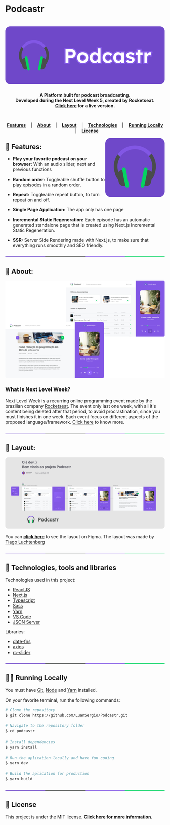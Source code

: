 # Podcastr

<h1 align="center">
  <a href="https://podcastr-deploy.vercel.app/">	
    <img alt="Podcastr" title="Podcastr" src="/docs/logo.png" />
  </a>
</h1>

<p align="center">
  <strong >
    A Platform built for podcast broadcasting. <br>
    Developed during the Next Level Week 5, created by Rocketseat. <br>
    <a href="https://podcastr-deploy.vercel.app/">Click here</a> for a live version.
  </strong>  
</p>
<br>

<p align="center">
  <a href="#star2-Features"><strong>Features</strong></a> &nbsp;&nbsp;&nbsp;|&nbsp;&nbsp;&nbsp;
  <a href="#speech_balloon-About"><strong>About</strong></a> &nbsp;&nbsp;&nbsp;|&nbsp;&nbsp;&nbsp;
  <a href="#art-Layout"><strong>Layout</strong></a> &nbsp;&nbsp;&nbsp;|&nbsp;&nbsp;&nbsp;
  <a href="#robot-Technologies-and-Tools"><strong>Technologies</strong></a> &nbsp;&nbsp;&nbsp;|&nbsp;&nbsp;&nbsp;
  <a href="#man_technologist-Running-Locally"><strong>Running Locally</strong></a> &nbsp;&nbsp;&nbsp;|&nbsp;&nbsp;&nbsp;
  <a href="#memo-License"><strong>License</strong></a>
</p>

<a href="https://podcastr-deploy.vercel.app/">	
  <img src="/docs/icon.png" align="right" />
</a>

## :star2: Features:

- <strong>Play your favorite podcast on your browser:</strong> With an audio slider, next and previous functions

- <strong>Random order:</strong> Toggleable shuffle button to play episodes in a random order.

- <strong>Repeat:</strong> Toggleable repeat button, to turn repeat on and off.

- <strong>Single Page Application:</strong> The app only has one page

- <strong>Incremental Static Regeneration:</strong> Each episode has an automatic generated standalone page that is created using Next.js Incremental Static Regeneration.

- <strong>SSR:</strong> Server Side Rendering made with Next.js, to make sure that everything runs smoothly and SEO friendly.

<div align="center">
  <img src="/docs/division.png" />
</div>

## :speech_balloon: About:

<a href="https://podcastr-deploy.vercel.app/">	
  <img src="/docs/layout-preview.png" />
</a>

### What is Next Level Week?

Next Level Week is a recurring online programming event made by the brazilian company [Rocketseat](https://github.com/Rocketseat). The event only last one week, with all it's content being deleted after that period, to avoid procrastination, since you must finishes it in one week. Each event focus on different aspects of the proposed language/framework. [Click here](https://nextlevelweek.com/) to know more.

<div align="center">
  <img  src="/docs/division.png" />
</div>

## :art: Layout:

<a href="https://www.figma.com/file/5KchzYko8NeeV0suqrSi6x/Podcastr-(Copy)?node-id=160%3A2761">	
  <img src="/docs/layout-figma.png" />
</a>

You can **[click here](<https://www.figma.com/file/5KchzYko8NeeV0suqrSi6x/Podcastr-(Copy)?node-id=160%3A2761>)** to see the layout on Figma. The layout was made by [Tiago Luchtenberg](https://www.instagram.com/tiagoluchtenberg/?hl=pt-br)

<div align="center">
  <img  src="/docs/division.png" />
</div>

## :robot: Technologies, tools and libraries

<p>Technologies used in this project:</p>

- [ReactJS](https://reactjs.org/)
- [Next.js](https://nextjs.org/)
- [Typescript](https://www.typescriptlang.org/)
- [Sass](https://sass-lang.com/)
- [Yarn](https://yarnpkg.com/)
- [VS Code](https://code.visualstudio.com/)
- [JSON Server](https://github.com/typicode/json-server)

<p>Libraries:</p>

- [date-fns](https://date-fns.org/)
- [axios](https://axios-http.com/)
- [rc-slider](https://github.com/schrodinger/rc-slider)

<div align="center">
  <img  src="/docs/division.png" />
</div>

## :man_technologist: Running Locally

<p>You must have <a href="https://git-scm.com/book/en/v2/Getting-Started-Installing-Git">Git</a>, <a href="https://nodejs.org/en/">Node</a> and <a href="https://yarnpkg.com/">Yarn</a> installed.

On your favorite terminal, run the following commands:

```bash
# Clone the repository
$ git clone https://github.com/LuanSergio/Podcastr.git

# Navigate to the repository folder
$ cd podcastr

# Install dependencies
$ yarn install

# Run the aplication locally and have fun coding
$ yarn dev

# Build the aplication for production
$ yarn build
```

<div align="center">
  <img  src="/docs/division.png" />
</div>

## :memo: License

This project is under the MIT license.
**[Click here for more information](LICENSE)**.
